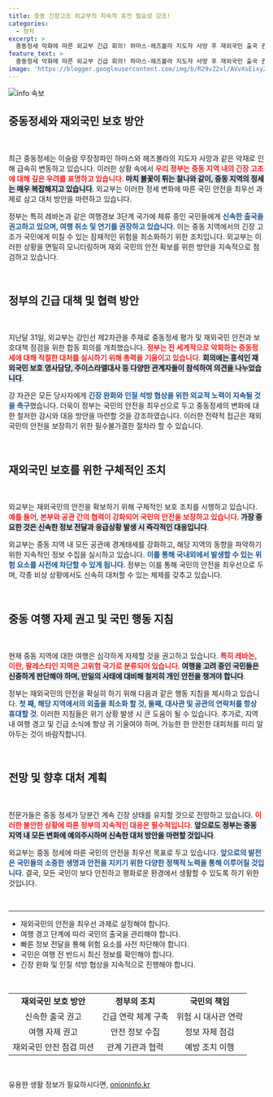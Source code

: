 ```yaml
---
title: 중동 긴장고조 외교부의 지속적 휴전 필요성 강조!
categories:
  - 정치
excerpt: >
  중동정세 악화에 따른 외교부 긴급 회의! 하마스·헤즈볼라 지도자 사망 후 재외국민 출국 권고 및 안전 대책 점검. 긴장이 고조되는 현재, 정부의 외교적 노력에 귀추가 주목된다.
feature_text: >
  중동정세 악화에 따른 외교부 긴급 회의! 하마스·헤즈볼라 지도자 사망 후 재외국민 출국 권고 및 안전 대책 점검. 긴장이 고조되는 현재, 정부의 외교적 노력에 귀추가 주목된다.
image: 'https://blogger.googleusercontent.com/img/b/R29vZ2xl/AVvXsEixyZcFfHzMRdzZMjFBmAUKJYCLCGyLL1o632UiGVXcaFdKo_bkvkuCioo0uUKlGfBVcT3P84aROyZIXSBEx3Aw5nCQ3pTgDom1WDC4m8eifvWiAmWEEVb4x6G_l8C0QH225ldMjyaFvpxGEBGNO37VmDTDMHGhJPq73UglMfDca1-0aw/s1600/blogspot.png'
---
```


<p><img src="https://blogger.googleusercontent.com/img/b/R29vZ2xl/AVvXsEixyZcFfHzMRdzZMjFBmAUKJYCLCGyLL1o632UiGVXcaFdKo_bkvkuCioo0uUKlGfBVcT3P84aROyZIXSBEx3Aw5nCQ3pTgDom1WDC4m8eifvWiAmWEEVb4x6G_l8C0QH225ldMjyaFvpxGEBGNO37VmDTDMHGhJPq73UglMfDca1-0aw/s1600/blogspot.png" alt="info 속보" /></p>

<h2 data-ke-size="size26">중동정세와 재외국민 보호 방안</h2>

<p data-ke-size="size16">&nbsp;</p>

<p data-ke-size="size16">최근 중동정세는 이슬람 무장정파인 하마스와 헤즈볼라의 지도자 사망과 같은 악재로 인해 급속히 변동하고 있습니다. 이러한 상황 속에서 <b><span style="color: #ee2323;">우리 정부는 중동 지역 내의 긴장 고조에 대해 깊은 우려를 표명하고 있습니다</span></b>. <b><span style="background-color: #21538527;">마치 불꽃이 튀는 찰나와 같이, 중동 지역의 정세는 매우 복잡해지고 있습니다</span></b>. 외교부는 이러한 정세 변화에 따른 국민 안전을 최우선 과제로 삼고 대처 방안을 마련하고 있습니다.</p>

<p data-ke-size="size16">정부는 특히 레바논과 같은 여행경보 3단계 국가에 체류 중인 국민들에게 <b><span style="color: #1a5490;">신속한 출국을 권고하고 있으며, 여행 취소 및 연기를 권장하고 있습니다</span></b>. 이는 중동 지역에서의 긴장 고조가 국민에게 미칠 수 있는 잠재적인 위험을 최소화하기 위한 조치입니다. 외교부는 이러한 상황을 면밀히 모니터링하며 재외 국민의 안전 확보를 위한 방안을 지속적으로 점검하고 있습니다.</p>

<p data-ke-size="size16">&nbsp;</p>

<h2 data-ke-size="size26">정부의 긴급 대책 및 협력 방안</h2>

<p data-ke-size="size16">&nbsp;</p>

<p data-ke-size="size16">지난달 31일, 외교부는 강인선 제2차관을 주재로 중동정세 평가 및 재외국민 안전과 보호대책 점검을 위한 합동 회의를 개최했습니다. <b><span style="color: #ee2323;">정부는 전 세계적으로 악화하는 중동정세에 대해 적절한 대처를 실시하기 위해 총력을 기울이고 있습니다</span></b>. <b><span style="background-color: #21538527;">회의에는 홍석인 재외국민 보호 영사담당, 주이스라엘대사 등 다양한 관계자들이 참석하여 의견을 나누었습니다</span></b>.</p>

<p data-ke-size="size16">강 차관은 모든 당사자에게 <b><span style="color: #1a5490;">긴장 완화와 인질 석방 협상을 위한 외교적 노력이 지속될 것을 촉구</span></b>했습니다. 더욱이 정부는 국민의 안전을 최우선으로 두고 중동정세의 변화에 대한 철저한 감시와 대응 방안을 마련할 것을 강조하였습니다. 이러한 전략적 접근은 재외국민의 안전을 보장하기 위한 필수불가결한 절차라 할 수 있습니다.</p>

<p data-ke-size="size16">&nbsp;</p>

<h2 data-ke-size="size26">재외국민 보호를 위한 구체적인 조치</h2>

<p data-ke-size="size16">&nbsp;</p>

<p data-ke-size="size16">외교부는 재외국민의 안전을 확보하기 위해 구체적인 보호 조치를 시행하고 있습니다. <b><span style="color: #ee2323;">예를 들어, 본부와 공관 간의 협력이 강화되어 국민의 안전을 보장하고 있습니다</span></b>. <b><span style="background-color: #21538527;">가장 중요한 것은 신속한 정보 전달과 응급상황 발생 시 즉각적인 대응입니다</span></b>.</p>

<p data-ke-size="size16">외교부는 중동 지역 내 모든 공관에 경계태세를 강화하고, 해당 지역의 동향을 파악하기 위한 지속적인 정보 수집을 실시하고 있습니다. <b><span style="color: #1a5490;">이를 통해 국내외에서 발생할 수 있는 위험 요소를 사전에 차단할 수 있게 됩니다</span></b>. 정부는 이를 통해 국민의 안전을 최우선으로 두며, 각종 비상 상황에서도 신속히 대처할 수 있는 체제를 갖추고 있습니다.</p>

<p data-ke-size="size16">&nbsp;</p>

<h2 data-ke-size="size26">중동 여행 자제 권고 및 국민 행동 지침</h2>

<p data-ke-size="size16">&nbsp;</p>

<p data-ke-size="size16">현재 중동 지역에 대한 여행은 심각하게 자제할 것을 권고하고 있습니다. <b><span style="color: #ee2323;">특히 레바논, 이란, 팔레스타인 지역은 고위험 국가로 분류되어 있습니다</span></b>. <b><span style="background-color: #21538527;">여행을 고려 중인 국민들은 신중하게 판단해야 하며, 만일의 사태에 대비해 철저히 개인 안전을 챙겨야 합니다</span></b>.</p>

<p data-ke-size="size16">정부는 재외국민의 안전을 확실히 하기 위해 다음과 같은 행동 지침을 제시하고 있습니다. <b><span style="color: #1a5490;">첫 째, 해당 지역에서의 외출을 최소화 할 것, 둘째, 대사관 및 공관의 연락처를 항상 휴대할 것</span></b>. 이러한 지침들은 위기 상황 발생 시 큰 도움이 될 수 있습니다. 추가로, 지역 내 여행 경고 및 긴급 소식에 항상 귀 기울여야 하며, 가능한 한 안전한 대피처를 미리 알아두는 것이 바람직합니다.</p>

<p data-ke-size="size16">&nbsp;</p>

<h2 data-ke-size="size26">전망 및 향후 대처 계획</h2>

<p data-ke-size="size16">&nbsp;</p>

<p data-ke-size="size16">전문가들은 중동 정세가 당분간 계속 긴장 상태를 유지할 것으로 전망하고 있습니다. <b><span style="color: #ee2323;">이러한 불안한 상황에 따른 정부의 지속적인 대응은 필수적입니다</span></b>. <b><span style="background-color: #21538527;">앞으로도 정부는 중동 지역 내 모든 변화에 예의주시하며 신속한 대처 방안을 마련할 것입니다</span></b>.</p>

<p data-ke-size="size16">외교부는 중동 정세에 따른 국민의 안전을 최우선 목표로 두고 있습니다. <b><span style="color: #1a5490;">앞으로의 발전은 국민들의 소중한 생명과 안전을 지키기 위한 다양한 정책적 노력을 통해 이루어질 것입니다</span></b>. 결국, 모든 국민이 보다 안전하고 평화로운 환경에서 생활할 수 있도록 하기 위한 것입니다.</p>

<p data-ke-size="size16">&nbsp;</p>

<hr />

<ul>
<li>재외국민의 안전을 최우선 과제로 설정해야 합니다.</li>
<li>여행 경고 단계에 따라 국민의 출국을 관리해야 합니다.</li>
<li>빠른 정보 전달을 통해 위험 요소를 사전 차단해야 합니다.</li>
<li>국민은 여행 전 반드시 최신 정보를 확인해야 합니다.</li>
<li>긴장 완화 및 인질 석방 협상을 지속적으로 진행해야 합니다.</li>
</ul>

<p data-ke-size="size16">&nbsp;</p>

<table style="width: 100%; border-collapse: collapse;">
<tr>
<td style="text-align: center; height: 17px;"><b>재외국민 보호 방안</b></td>
<td style="text-align: center; height: 17px;"><b>정부의 조치</b></td>
<td style="text-align: center; height: 17px;"><b>국민의 책임</b></td>
</tr>
<tr>
<td style="text-align: center; height: 17px;">신속한 출국 권고</td>
<td style="text-align: center; height: 17px;">긴급 연락 체계 구축</td>
<td style="text-align: center; height: 17px;">위험 시 대사관 연락</td>
</tr>
<tr>
<td style="text-align: center; height: 17px;">여행 자제 권고</td>
<td style="text-align: center; height: 17px;">안전 정보 수집</td>
<td style="text-align: center; height: 17px;">정보 자체 점검</td>
</tr>
<tr>
<td style="text-align: center; height: 17px;">재외국민 안전 점검 미션</td>
<td style="text-align: center; height: 17px;">관계 기관과 협력</td>
<td style="text-align: center; height: 17px;">예방 조치 이행</td>
</tr>
</table>

<p data-ke-size="size16">&nbsp;</p>
유용한 생활 정보가 필요하시다면, <a href="https://onioninfo.kr" rel="dofollow">onioninfo.kr</a>


